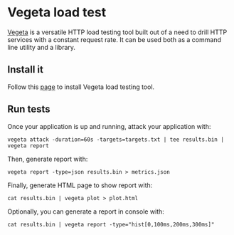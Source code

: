 # Vegeta load test

[Vegeta](https://github.com/tsenart/vegeta) is a versatile HTTP load testing tool
built out of a need to drill HTTP services with a constant request rate. It can
be used both as a command line utility and a library.

## Install it

Follow this [page](https://github.com/tsenart/vegeta#install) to install Vegeta
load testing tool.

## Run tests

Once your application is up and running, attack your application with:
```
vegeta attack -duration=60s -targets=targets.txt | tee results.bin | vegeta report
```

Then, generate report with:
```
vegeta report -type=json results.bin > metrics.json
```

Finally, generate HTML page to show report with:
```
cat results.bin | vegeta plot > plot.html
```

Optionally, you can generate a report in console with:
```
cat results.bin | vegeta report -type="hist[0,100ms,200ms,300ms]"
```
